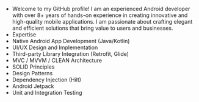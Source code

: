 - Welcome to my GitHub profile! I am an experienced Android developer with over 8+ years of hands-on experience in creating innovative and high-quality mobile applications. I am passionate about crafting elegant and efficient solutions that bring value to users and businesses.
- Expertise
- Native Android App Development (Java/Kotlin)
- UI/UX Design and Implementation
- Third-party Library Integration (Retrofit, Glide)
- MVC / MVVM / CLEAN Architecture
- SOLID Principles
- Design Patterns
- Dependency Injection (Hilt)
- Android Jetpack
- Unit and Integration Testing

<!---
RajanNalawade/RajanNalawade is a ✨ special ✨ repository because its `README.md` (this file) appears on your GitHub profile.
You can click the Preview link to take a look at your changes.
--->
